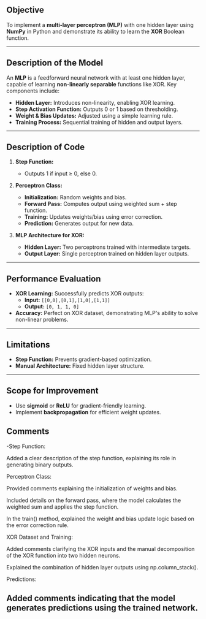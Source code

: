 ## Objective

To implement a **multi-layer perceptron (MLP)** with one hidden layer using **NumPy** in Python and demonstrate its ability to learn the **XOR** Boolean function.

---

## Description of the Model

An **MLP** is a feedforward neural network with at least one hidden layer, capable of learning **non-linearly separable** functions like XOR. Key components include:

- **Hidden Layer:** Introduces non-linearity, enabling XOR learning.
- **Step Activation Function:** Outputs 0 or 1 based on thresholding.
- **Weight & Bias Updates:** Adjusted using a simple learning rule.
- **Training Process:** Sequential training of hidden and output layers.

---

## Description of Code

1. **Step Function:**

   - Outputs 1 if input ≥ 0, else 0.

2. **Perceptron Class:**

   - **Initialization:** Random weights and bias.
   - **Forward Pass:** Computes output using weighted sum + step function.
   - **Training:** Updates weights/bias using error correction.
   - **Prediction:** Generates output for new data.

3. **MLP Architecture for XOR:**
   - **Hidden Layer:** Two perceptrons trained with intermediate targets.
   - **Output Layer:** Single perceptron trained on hidden layer outputs.

---

## Performance Evaluation

- **XOR Learning:** Successfully predicts XOR outputs:
  - **Input:** `[[0,0],[0,1],[1,0],[1,1]]`
  - **Output:** `[0, 1, 1, 0]`
- **Accuracy:** Perfect on XOR dataset, demonstrating MLP's ability to solve non-linear problems.

---

## Limitations

- **Step Function:** Prevents gradient-based optimization.
- **Manual Architecture:** Fixed hidden layer structure.

---

## Scope for Improvement

- Use **sigmoid** or **ReLU** for gradient-friendly learning.
- Implement **backpropagation** for efficient weight updates.

## Comments
-Step Function:

Added a clear description of the step function, explaining its role in generating binary outputs.

Perceptron Class:

Provided comments explaining the initialization of weights and bias.

Included details on the forward pass, where the model calculates the weighted sum and applies the step function.

In the train() method, explained the weight and bias update logic based on the error correction rule.

XOR Dataset and Training:

Added comments clarifying the XOR inputs and the manual decomposition of the XOR function into two hidden neurons.

Explained the combination of hidden layer outputs using np.column_stack().

Predictions:

Added comments indicating that the model generates predictions using the trained network.
-
